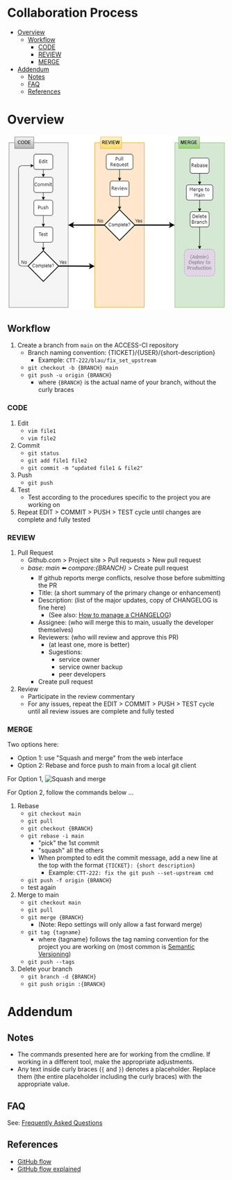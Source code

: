 # Collaboration Process

<!-- vim-markdown-toc GFM -->

* [Overview](#overview)
    * [Workflow](#workflow)
        * [CODE](#code)
        * [REVIEW](#review)
        * [MERGE](#merge)
* [Addendum](#addendum)
    * [Notes](#notes)
    * [FAQ](#faq)
    * [References](#references)

<!-- vim-markdown-toc -->


# Overview
![Git Workflow](/git_workflow.png)

## Workflow
1. Create a branch from `main` on the ACCESS-CI repository
    * Branch naming convention: {TICKET}/{USER}/{short-description}
      * Example: `CTT-222/blau/fix_set_upstream`
    * `git checkout -b {BRANCH} main`
    * `git push -u origin {BRANCH}`
      * where `{BRANCH}` is the actual name of your branch, without the curly braces

### CODE
1. Edit
   * `vim file1`
   * `vim file2`
1. Commit
   * `git status`
   * `git add file1 file2`
   * `git commit -m "updated file1 & file2"`
1. Push
   * `git push`
1. Test
   * Test according to the procedures specific to the project you are working on
1. Repeat EDIT > COMMIT > PUSH > TEST cycle until changes are complete and fully tested

### REVIEW
1. Pull Request
   * Github.com > Project site > Pull requests > New pull request
   * *base: main* :arrow_left: *compare:{BRANCH}* > Create pull request
     * If github reports merge conflicts, resolve those before submitting the PR
     * Title: (a short summary of the primary change or enhancement)
     * Description: (list of the major updates, copy of CHANGELOG is fine here)
       * (See also: [How to manage a CHANGELOG](/changelogging.md))
     * Assignee: (who will merge this to main, usually the developer themselves)
     * Reviewers: (who will review and approve this PR)
       * (at least one, more is better)
       * Sugestions:
         * service owner
         * service owner backup
         * peer developers
     * Create pull request
1. Review
   * Participate in the review commentary
   * For any issues, repeat the EDIT > COMMIT > PUSH > TEST cycle until all review issues are complete and fully tested

### MERGE
Two options here:
* Option 1: use "Squash and merge" from the web interface
* Option 2: Rebase and force push to main from a local git client

For Option 1,
![Squash and merge](/squash-and-merge.png "Squash and merge via github web
interface")

For Option 2, follow the commands below ...
1. Rebase
   * `git checkout main`
   * `git pull`
   * `git checkout {BRANCH}`
   * `git rebase -i main`
     * "pick" the 1st commit
     * "squash" all the others
     * When prompted to edit the commit message, add a new line at the top with
       the format `{TICKET}: {short description}`
       * Example: `CTT-222: fix the git push --set-upstream cmd`
   * `git push -f origin {BRANCH}`
   * test again
1. Merge to main
   * `git checkout main`
   * `git pull`
   * `git merge {BRANCH}`
     * (Note: Repo settings will only allow a fast forward merge)
   * `git tag {tagname}`
     * where {tagname} follows the tag naming convention for the project you are working on
       (most common is [Semantic Versioning](https://semver.org/))
   * `git push --tags`
1. Delete your branch
   * `git branch -d {BRANCH}`
   * `git push origin :{BRANCH}`

# Addendum

## Notes
* The commands presented here are for working from the cmdline. If working in
  a different tool, make the appropriate adjustments.
* Any text inside curly braces (`{` and `}`) denotes a placeholder. Replace
  them (the entire placeholder including the curly braces) with the appropriate
  value.

## FAQ
See: [Frequently Asked Questions](/faq.md)

## References
* [GitHub flow](https://docs.github.com/en/get-started/using-github/github-flow)
* [GitHub flow explained](https://scottchacon.com/2011/08/31/github-flow/)
